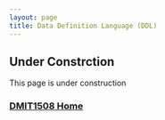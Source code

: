 ```yaml
---
layout: page
title: Data Definition Language (DDL)
---
```


## Under Constrction
This page is under construction

### [DMIT1508 Home](../)